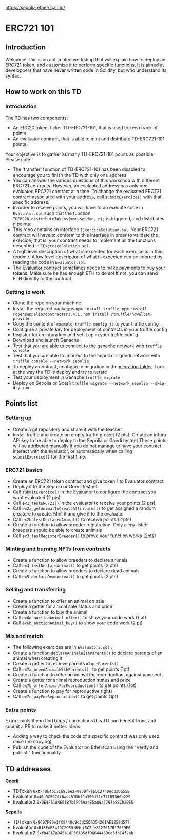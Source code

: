 
https://sepolia.etherscan.io/

# ERC721 101

## Introduction
Welcome! This is an automated workshop that will explain how to deploy an ERC721 token, and customize it to perform specific functions.
It is aimed at developpers that have never written code in Solidity, but who understand its syntax.

## How to work on this TD
### Introduction
The TD has two components:
- An ERC20 token, ticker TD-ERC721-101, that is used to keep track of points 
- An evaluator contract, that is able to mint and distribute TD-ERC721-101 points

Your objective is to gather as many TD-ERC721-101 points as possible. Please note :
- The 'transfer' function of TD-ERC721-101 has been disabled to encourage you to finish the TD with only one address
- You can answer the various questions of this workshop with different ERC721 contracts. However, an evaluated address has only one evaluated ERC721 contract at a time. To change the evaluated ERC721 contract associated with your address, call `submitExercice()`  with that specific address.
- In order to receive points, you will have to do execute code in `Evaluator.sol` such that the function `TDERC20.distributeTokens(msg.sender, n);` is triggered, and distributes n points.
- This repo contains an interface `IExerciceSolution.sol`. Your ERC721 contract will have to conform to this interface in order to validate the exercice; that is, your contract needs to implement all the functions described in `IExerciceSolution.sol`. 
- A high level description of what is expected for each exercice is in this readme. A low level description of what is expected can be inferred by reading the code in `Evaluator.sol`.
- The Evaluator contract sometimes needs to make payments to buy your tokens. Make sure he has enough ETH to do so! If not, you can send ETH directly to the contract.

### Getting to work
- Clone the repo on your machine
- Install the required packages `npm install truffle`, `npm install @openzeppelin/contracts@3.4.1` , `npm install @truffle/hdwallet-provider`
- Copy the content of `example-truffle-config.js` to your truffle config
- Configure a private key for deployment of contracts in your truffle config
- Register for an infura key and set it up in your truffle config
- Download and launch Ganache
- Test that you are able to connect to the ganache network with `truffle console`
- Test that you are able to connect to the sepolia or goerli network with `truffle console --network sepolia`
- To deploy a contract, configure a migration in the [migration folder](migrations). Look at the way the TD is deploy and try to iterate
- Test your deployment in Ganache `truffle migrate`
- Deploy on Sepolia or Goerli `truffle migrate --network sepolia --skip-dry-run`


## Points list
### Setting up
- Create a git repository and share it with the teacher
- Install truffle and create an empty truffle project (2 pts). Create an infura API key to be able to deploy to the Sepolia or Goerli testnet
These points will be attributed manually if you do not manage to have your contract interact with the evaluator, or automatically when calling `submitExercice()` for the first time.

### ERC721 basics
- Create an ERC721 token contract and give token 1 to Evaluator contract
- Deploy it to the Sepolia or Goerli testnet
- Call `submitExercice()` in the Evaluator to configure the contract you want evaluated (2 pts)
- Call `ex1_testERC721()` in the evaluator to receive your points (2 pts) 
- Call `ex2a_getAnimalToCreateAttributes()` to get assigned a random creature to create. Mint it and give it to the evaluator
- Call `ex2b_testDeclaredAnimal()` to receive points (2 pts)
- Create a function to allow breeder registration. Only allow listed breeders should be able to create animals
- Call `ex3_testRegisterBreeder()` to prove your function works (2pts)

### Minting and burning NFTs from contracts
- Create a function to allow breeders to declare animals 
- Call `ex4_testDeclareAnimal()` to get points (2 pts)
- Create a function to allow breeders to declare dead animals
- Call `ex5_declareDeadAnimal()` to get points (2 pts)

### Selling and transferring 
- Create a function to offer an animal on sale
- Create a getter for animal sale status and price
- Create a function to buy the animal
- Call `ex6a_auctionAnimal_offer()` to show your code work (1 pt)
- Call `ex6b_auctionAnimal_buy()` to show your code work (2 pt)

### Mix and match
- The following exercices are in `Evaluator2.sol` . 
- Create a function `declareAnimalWithParents()` to declare parents of an animal when creating it
- Create a getter to retrieve parents id `getParents()`
- Call `ex7a_breedAnimalWithParents() ` to get points (1pt)
- Create a function to offer an animal for reproduction, against payment
- Create a getter for animal reproduction status and price
- Call `ex7b_offerAnimalForReproduction()` to get points (1pt)
- Create a function to pay for reproductive rights
- Call `ex7c_payForReproduction()` to get points (1pt)

### Extra points
Extra points if you find bugs / corrections this TD can benefit from, and submit a PR to make it better.  Ideas:
- Adding a way to check the code of a specific contract was only used once (no copying) 
- Publish the code of the Evaluator on Etherscan using the "Verify and publish" functionnality 

## TD addresses

**Goerli**
- TDToken `0xDF4D64b1716856e2F995Df7eb512740Ac33Da55E`
- Evaluator `0x40aDC5976f6ae451Dbf9a390d31c7ffB5366b229`
- Evaluator2 `0x0E4F5184E6f87b5F959aeE5a09a2797e8B1b20E5`

**Sepolia**
- TDToken `0x86B7F80e1fC8440c8c3d25D6354261AE1259d577`
- Evaluator `0xB1BEAE84fDC2989fB9ef5C2ee8127617B17039E0`
- Evaluator2 `0xf84BA7aD45418F36A35dfD664445D6e5fbC4f2ab`
